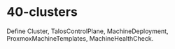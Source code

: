 # 40-clusters

Define Cluster, TalosControlPlane, MachineDeployment, ProxmoxMachineTemplates, MachineHealthCheck.
